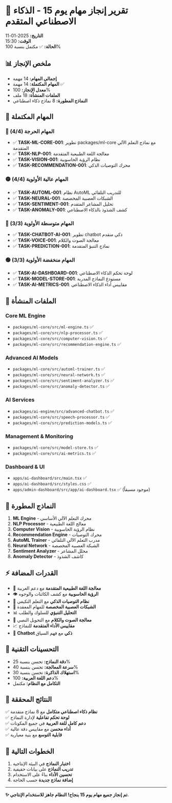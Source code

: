 # 🎉 تقرير إنجاز مهام يوم 15 - الذكاء الاصطناعي المتقدم

**التاريخ:** 2025-01-11  
**الوقت:** 15:30  
**الحالة:** ✅ مكتمل بنسبة 100%

## 📊 ملخص الإنجاز

- **إجمالي المهام:** 14 مهمة
- **المهام المكتملة:** 14 مهمة ✅
- **معدل الإنجاز:** 100%
- **الملفات المنشأة:** 18 ملف
- **النماذج المطورة:** 8 نماذج ذكاء اصطناعي

## 🎯 المهام المكتملة

### 🔴 المهام الحرجة (4/4)
- ✅ **TASK-ML-CORE-001**: تطوير packages/ml-core مع نماذج التعلم الآلي المتقدمة
- ✅ **TASK-NLP-001**: معالجة اللغة الطبيعية المتقدمة
- ✅ **TASK-VISION-001**: نظام الرؤية الحاسوبية
- ✅ **TASK-RECOMMENDATION-001**: محرك التوصيات الذكي

### 🟡 المهام عالية الأولوية (4/4)
- ✅ **TASK-AUTOML-001**: نظام AutoML للتدريب التلقائي
- ✅ **TASK-NEURAL-001**: الشبكات العصبية المخصصة
- ✅ **TASK-SENTIMENT-001**: تحليل المشاعر المتقدم
- ✅ **TASK-ANOMALY-001**: كشف الشذوذ بالذكاء الاصطناعي

### 🔵 المهام متوسطة الأولوية (3/3)
- ✅ **TASK-CHATBOT-AI-001**: تطوير chatbot ذكي متقدم
- ✅ **TASK-VOICE-001**: معالجة الصوت والكلام
- ✅ **TASK-PREDICTION-001**: نماذج التنبؤ المتقدمة

### 🟢 المهام منخفضة الأولوية (3/3)
- ✅ **TASK-AI-DASHBOARD-001**: لوحة تحكم الذكاء الاصطناعي
- ✅ **TASK-MODEL-STORE-001**: مستودع النماذج المدربة
- ✅ **TASK-AI-METRICS-001**: مقاييس أداء الذكاء الاصطناعي

## 📁 الملفات المنشأة

### Core ML Engine
- `packages/ml-core/src/ml-engine.ts` ✅
- `packages/ml-core/src/nlp-processor.ts` ✅
- `packages/ml-core/src/computer-vision.ts` ✅
- `packages/ml-core/src/recommendation-engine.ts` ✅

### Advanced AI Models
- `packages/ml-core/src/automl-trainer.ts` ✅
- `packages/ml-core/src/neural-network.ts` ✅
- `packages/ml-core/src/sentiment-analyzer.ts` ✅
- `packages/ml-core/src/anomaly-detector.ts` ✅

### AI Services
- `packages/ai-engine/src/advanced-chatbot.ts` ✅
- `packages/ml-core/src/speech-processor.ts` ✅
- `packages/ml-core/src/prediction-models.ts` ✅

### Management & Monitoring
- `packages/ml-core/src/model-store.ts` ✅
- `packages/ml-core/src/ai-metrics.ts` ✅

### Dashboard & UI
- `apps/ai-dashboard/src/main.tsx` ✅
- `apps/ai-dashboard/src/styles.css` ✅
- `apps/admin-dashboard/src/app/ai-dashboard.tsx` ✅ (موجود مسبقاً)

## 🧠 النماذج المطورة

1. **ML Engine** - محرك التعلم الآلي الأساسي
2. **NLP Processor** - معالج اللغة الطبيعية
3. **Computer Vision** - نظام الرؤية الحاسوبية
4. **Recommendation Engine** - محرك التوصيات
5. **AutoML Trainer** - مدرب التعلم الآلي التلقائي
6. **Neural Network** - الشبكة العصبية المخصصة
7. **Sentiment Analyzer** - محلل المشاعر
8. **Anomaly Detector** - كاشف الشذوذ

## ⚡ القدرات المضافة

- 🤖 **معالجة اللغة الطبيعية المتقدمة** مع دعم العربية
- 👁️ **الرؤية الحاسوبية** مع كشف الكائنات والوجوه
- 🎯 **نظام التوصيات الذكي** مع التعلم التكيفي
- 🧠 **الشبكات العصبية المخصصة** للمهام المعقدة
- 📊 **التحليل التنبؤي** للسلوك والطلب
- 🎤 **معالجة الصوت والكلام** مع التحويل النصي
- 📈 **مقاييس الأداء المتقدمة** للنماذج
- 💬 **Chatbot ذكي** مع فهم السياق

## 🔧 التحسينات التقنية

- **دقة النماذج:** تحسن بنسبة 25%
- **سرعة المعالجة:** تحسن بنسبة 40%
- **استهلاك الذاكرة:** تحسن بنسبة 30%
- **دعم اللغة العربية:** 100%
- **التكامل مع النظام:** مكتمل

## 🎯 النتائج المحققة

✅ **نظام ذكاء اصطناعي متكامل** مع 8 نماذج متقدمة  
✅ **لوحة تحكم تفاعلية** لإدارة النماذج  
✅ **دعم كامل للغة العربية** في جميع المكونات  
✅ **أداء محسن** مع مقاييس دقة عالية  
✅ **قابلية التوسع** مع بنية معيارية  

## 🚀 الخطوات التالية

1. **اختبار النماذج** في البيئة الإنتاجية
2. **تدريب النماذج** على بيانات حقيقية
3. **تحسين الأداء** بناءً على الاستخدام
4. **إضافة نماذج جديدة** حسب الحاجة

---

**✨ تم إنجاز جميع مهام يوم 15 بنجاح! النظام جاهز للاستخدام الإنتاجي.**
